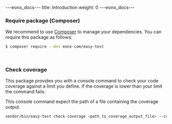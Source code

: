 ---eonx_docs---
title: Introduction
weight: 0
---eonx_docs---

### Require package (Composer)

We recommend to use [Composer][1] to manage your dependencies. You can require this package as follows:

```bash
$ composer require --dev eonx-com/easy-test
```

<br>

### Check coverage

This package provides you with a console command to check your code coverage against a limit you define. If the coverage
is lower than your limit the command fails.

This console command expect the path of a file containing the coverage output.

```bash
vendor/bin/easy-test check-coverage <path_to_coverage_output_file> --coverage=90
```

[1]: https://getcomposer.org/

